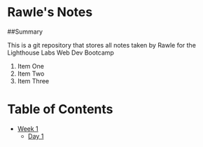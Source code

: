 # Rawle's Notes

##Summary

This is a git repository that stores all notes taken by Rawle for the Lighthouse Labs Web Dev Bootcamp

1. Item One 
2. Item Two
3. Item Three

# Table of Contents
* [Week 1](/Week_1)
  * [Day 1](/Week_1/Day_1)